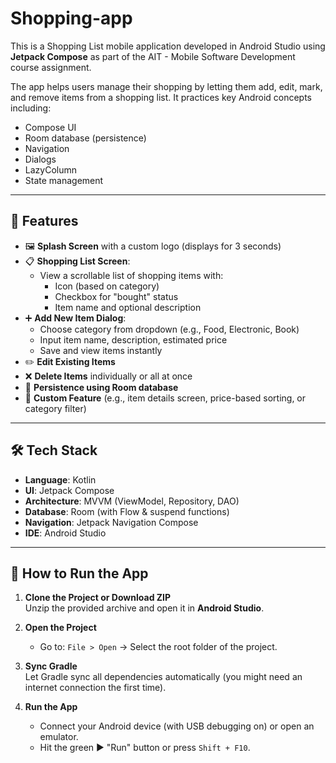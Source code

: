 # Shopping-app

This is a Shopping List mobile application developed in Android Studio using **Jetpack Compose** as part of the AIT - Mobile Software Development course assignment.

The app helps users manage their shopping by letting them add, edit, mark, and remove items from a shopping list. It practices key Android concepts including:
- Compose UI
- Room database (persistence)
- Navigation
- Dialogs
- LazyColumn
- State management

---

## 📲 Features

- 🖼️ **Splash Screen** with a custom logo (displays for 3 seconds)
- 📋 **Shopping List Screen**:
  - View a scrollable list of shopping items with:
    - Icon (based on category)
    - Checkbox for "bought" status
    - Item name and optional description
- ➕ **Add New Item Dialog**:
  - Choose category from dropdown (e.g., Food, Electronic, Book)
  - Input item name, description, estimated price
  - Save and view items instantly
- ✏️ **Edit Existing Items**
- ❌ **Delete Items** individually or all at once
- 💾 **Persistence using Room database**
- 🌟 **Custom Feature** (e.g., item details screen, price-based sorting, or category filter)

---

## 🛠️ Tech Stack

- **Language**: Kotlin
- **UI**: Jetpack Compose
- **Architecture**: MVVM (ViewModel, Repository, DAO)
- **Database**: Room (with Flow & suspend functions)
- **Navigation**: Jetpack Navigation Compose
- **IDE**: Android Studio

---

## 🚀 How to Run the App

1. **Clone the Project or Download ZIP**  
   Unzip the provided archive and open it in **Android Studio**.

2. **Open the Project**  
   - Go to: `File > Open` → Select the root folder of the project.

3. **Sync Gradle**  
   Let Gradle sync all dependencies automatically (you might need an internet connection the first time).

4. **Run the App**  
   - Connect your Android device (with USB debugging on) or open an emulator.
   - Hit the green ▶️ "Run" button or press `Shift + F10`.
